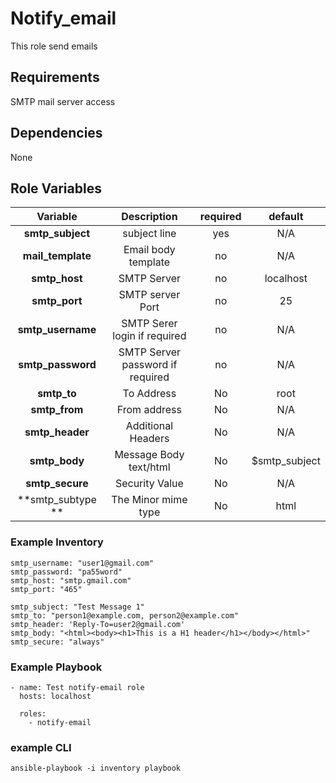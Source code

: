 Notify_email
=========

This role send emails

## Requirements
SMTP mail server access

## Dependencies
None

## Role Variables

| Variable        | Description      | required |default                     |
|:---------------:|:-----------:|:-----------:|:---------------:|
|**smtp_subject**| subject line | yes| N/A
|**mail_template**| Email body template | no | N/A
|**smtp_host**| SMTP Server | no | localhost
|**smtp_port**| SMTP server Port| no|25
|**smtp_username**|SMTP Serer login if required| no |  N/A
|**smtp_password**|SMTP Server password if required| no| N/A
|**smtp_to**| To Address| No | root
|**smtp_from**|From address| No | N/A
|**smtp_header**|Additional Headers | No | N/A
|**smtp_body**| Message Body text/html | No | $smtp_subject
|**smtp_secure**|Security Value|No | N/A
|**smtp_subtype **|The Minor mime type|No|html

### Example Inventory
```
smtp_username: "user1@gmail.com"
smtp_password: "pa55word"
smtp_host: "smtp.gmail.com"
smtp_port: "465"

smtp_subject: "Test Message 1"
smtp_to: "person1@example.com, person2@example.com"
smtp_header: 'Reply-To=user2@gmail.com'
smtp_body: "<html><body><h1>This is a H1 header</h1></body></html>"
smtp_secure: "always"
```
### Example Playbook
```
- name: Test notify-email role
  hosts: localhost

  roles:
    - notify-email
```

### example CLI
```
ansible-playbook -i inventory playbook

